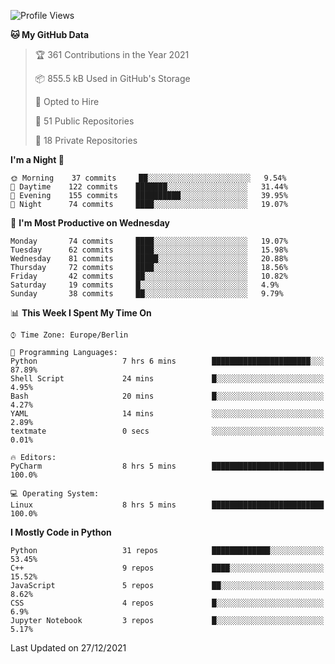 <!--START_SECTION:waka-->
![Profile Views](http://img.shields.io/badge/Profile%20Views-8-blue)

**🐱 My GitHub Data** 

> 🏆 361 Contributions in the Year 2021
 > 
> 📦 855.5 kB Used in GitHub's Storage 
 > 
> 💼 Opted to Hire
 > 
> 📜 51 Public Repositories 
 > 
> 🔑 18 Private Repositories  
 > 
**I'm a Night 🦉** 

```text
🌞 Morning    37 commits     ██░░░░░░░░░░░░░░░░░░░░░░░   9.54% 
🌆 Daytime    122 commits    ███████░░░░░░░░░░░░░░░░░░   31.44% 
🌃 Evening    155 commits    ██████████░░░░░░░░░░░░░░░   39.95% 
🌙 Night      74 commits     ████░░░░░░░░░░░░░░░░░░░░░   19.07%

```
📅 **I'm Most Productive on Wednesday** 

```text
Monday       74 commits     ████░░░░░░░░░░░░░░░░░░░░░   19.07% 
Tuesday      62 commits     ████░░░░░░░░░░░░░░░░░░░░░   15.98% 
Wednesday    81 commits     █████░░░░░░░░░░░░░░░░░░░░   20.88% 
Thursday     72 commits     ████░░░░░░░░░░░░░░░░░░░░░   18.56% 
Friday       42 commits     ██░░░░░░░░░░░░░░░░░░░░░░░   10.82% 
Saturday     19 commits     █░░░░░░░░░░░░░░░░░░░░░░░░   4.9% 
Sunday       38 commits     ██░░░░░░░░░░░░░░░░░░░░░░░   9.79%

```


📊 **This Week I Spent My Time On** 

```text
⌚︎ Time Zone: Europe/Berlin

💬 Programming Languages: 
Python                   7 hrs 6 mins        ██████████████████████░░░   87.89% 
Shell Script             24 mins             █░░░░░░░░░░░░░░░░░░░░░░░░   4.95% 
Bash                     20 mins             █░░░░░░░░░░░░░░░░░░░░░░░░   4.27% 
YAML                     14 mins             ░░░░░░░░░░░░░░░░░░░░░░░░░   2.89% 
textmate                 0 secs              ░░░░░░░░░░░░░░░░░░░░░░░░░   0.01%

🔥 Editors: 
PyCharm                  8 hrs 5 mins        █████████████████████████   100.0%

💻 Operating System: 
Linux                    8 hrs 5 mins        █████████████████████████   100.0%

```

**I Mostly Code in Python** 

```text
Python                   31 repos            █████████████░░░░░░░░░░░░   53.45% 
C++                      9 repos             ████░░░░░░░░░░░░░░░░░░░░░   15.52% 
JavaScript               5 repos             ██░░░░░░░░░░░░░░░░░░░░░░░   8.62% 
CSS                      4 repos             █░░░░░░░░░░░░░░░░░░░░░░░░   6.9% 
Jupyter Notebook         3 repos             █░░░░░░░░░░░░░░░░░░░░░░░░   5.17%

```



 Last Updated on 27/12/2021
<!--END_SECTION:waka-->　　
